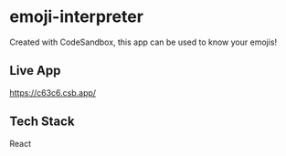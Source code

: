 # emoji-interpreter
Created with CodeSandbox, this app can be used to know your emojis!

## Live App
https://c63c6.csb.app/

## Tech Stack
React
